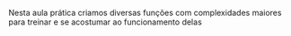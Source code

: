 Nesta aula prática criamos diversas funções com complexidades maiores para treinar e se acostumar ao funcionamento delas
